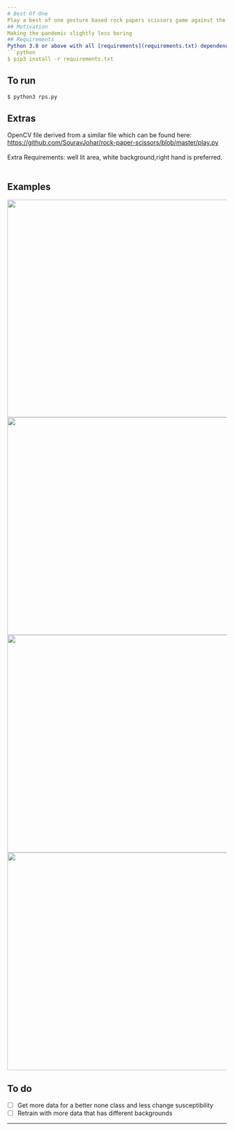 ```yaml
---
# Best Of One
Play a best of one gesture based rock papers scissors game against the computer
## Motivation
Making the pandemic slightly less boring
## Requirements
Python 3.8 or above with all [requirements](requirements.txt) dependencies installed. To install run:
```python
$ pip3 install -r requirements.txt
```
## To run
```python
$ python3 rps.py
```
## Extras
OpenCV file derived from a similar file which can be found here: https://github.com/SouravJohar/rock-paper-scissors/blob/master/play.py </br> </br>
Extra Requirements: well lit area, white background,right hand is preferred.</br> </br>
## Examples

<img src="https://user-images.githubusercontent.com/52780573/102655989-3599b680-4199-11eb-9f91-dc037b4d0708.gif" data-canonical-src="" width="800" height="500" />

<img src="https://user-images.githubusercontent.com/52780573/102656071-582bcf80-4199-11eb-9414-a79794b772b6.png" data-canonical-src="" width="800" height="500" />

<img src="https://user-images.githubusercontent.com/52780573/102656137-6974dc00-4199-11eb-9e84-b6025ccfa1bd.png" data-canonical-src="" width="800" height="500" />

<img src="https://user-images.githubusercontent.com/52780573/102656219-86a9aa80-4199-11eb-8c35-fad20ebb2134.png" data-canonical-src="" width="800" height="500" />


## To do
- [ ] Get more data for a better none class and less change susceptibility
- [ ] Retrain with more data that has different backgrounds
---
```



